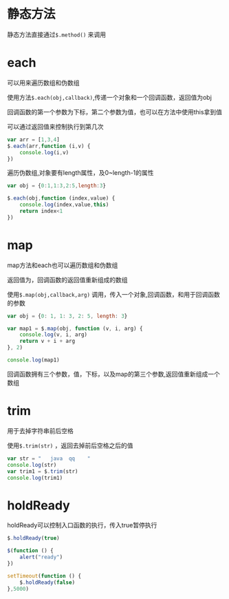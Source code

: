 # 静态方法

静态方法直接通过`$.method()` 来调用

# each

可以用来遍历数组和伪数组

使用方法`$.each(obj,callback)`,传递一个对象和一个回调函数，返回值为obj

回调函数的第一个参数为下标，第二个参数为值，也可以在方法中使用this拿到值

可以通过返回值来控制执行到第几次

```js
var arr = [1,3,4]
$.each(arr,function (i,v) {
    console.log(i,v)
})
```

遍历伪数组,对象要有length属性，及0~length-1的属性

```js
var obj = {0:1,1:3,2:5,length:3}

$.each(obj,function (index,value) {
    console.log(index,value,this)
    return index<1
})
```



# map

map方法和each也可以遍历数组和伪数组

返回值为，回调函数的返回值重新组成的数组

使用`$.map(obj,callback,arg)` 调用，传入一个对象,回调函数，和用于回调函数的参数

```js
var obj = {0: 1, 1: 3, 2: 5, length: 3}

var map1 = $.map(obj, function (v, i, arg) {
    console.log(v, i, arg)
    return v + i + arg
}, 2)

console.log(map1)
```

回调函数拥有三个参数，值，下标，以及map的第三个参数,返回值重新组成一个数组

# trim

用于去掉字符串前后空格

使用`$.trim(str)` ，返回去掉前后空格之后的值

```js
var str = "   java  qq    "
console.log(str)
var trim1 = $.trim(str)
console.log(trim1)
```

# holdReady

holdReady可以控制入口函数的执行，传入true暂停执行

```js
$.holdReady(true)

$(function () {
    alert("ready")
})

setTimeout(function () {
    $.holdReady(false)
},5000)
```

